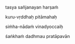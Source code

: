 tasya sañjanayan harṣaṁ

kuru-vṛddhaḥ pitāmahaḥ

siṁha-nādaṁ vinadyoccaiḥ

śaṅkhaṁ dadhmau pratāpavān
